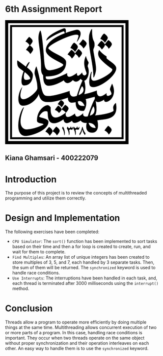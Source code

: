 # 6th Assignment Report

![](https://github.com/kianaghamsari/Second-Assignment/blob/develop/uni.png)

## Kiana Ghamsari - 400222079


# Introduction 

The purpose of this project is to review the concepts of multithreaded programming and utilize them correctly.


# Design and Implementation

The following exercises have been completed:
* `CPU Simulator`: The `sort()` function has been implemented to sort tasks based on their time and then a for loop is created to create, run, and wait for them to complete.
* `Find Multiples`: An array list of unique integers has been created to store multiples of 3, 5, and 7, each handled by 3 separate tasks. Then, the sum of them will be returned. The `synchronized` keyword is used to handle race conditions.
* `Use Interrupts`: The interruptions have been handled in each task, and, each thread is terminated after 3000 milliseconds using the `interrupt()` method.


# Conclusion

Threads allow a program to operate more efficiently by doing multiple things at the same time.
Multithreading allows concurrent execution of two or more parts of a program. In this case, handling race conditions is important. They occur when two threads operate on the same object without proper synchronization and their operation interleaves on each other.
An easy way to handle them is to use the `synchronized` keyword.
